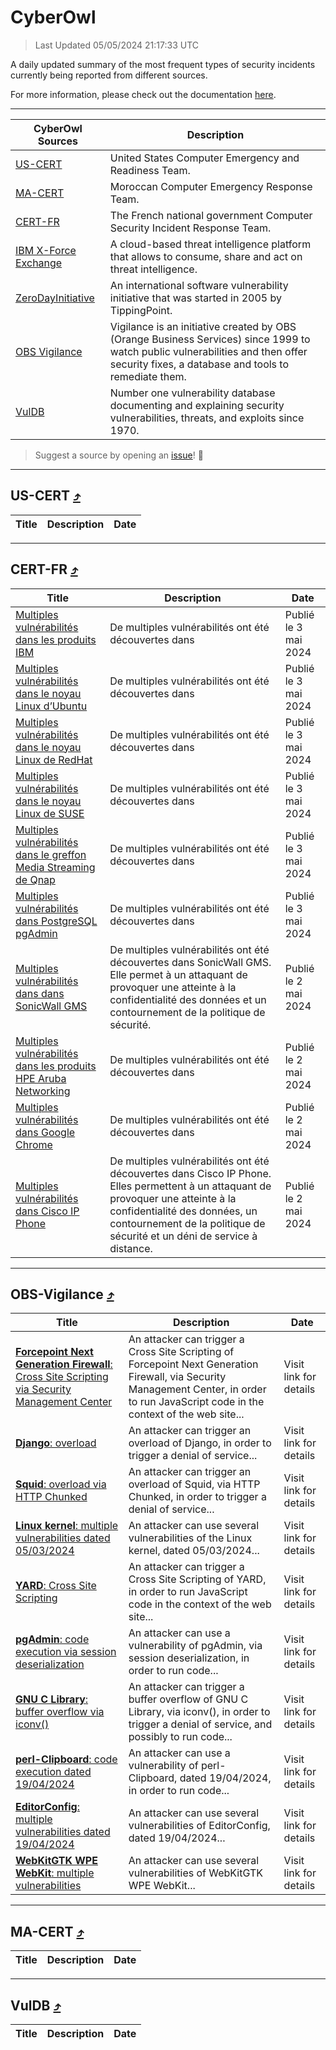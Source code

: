 
 <div id='top'></div>

# CyberOwl

 > Last Updated 05/05/2024 21:17:33 UTC
 
 A daily updated summary of the most frequent types of security incidents currently being reported from different sources.
 
 For more information, please check out the documentation [here](./docs/README.md).
 
 ---
 |CyberOwl Sources|Description|
 |---|---|
 |[US-CERT](#us-cert-arrow_heading_up)|United States Computer Emergency and Readiness Team.|
 |[MA-CERT](#ma-cert-arrow_heading_up)|Moroccan Computer Emergency Response Team.|
 |[CERT-FR](#cert-fr-arrow_heading_up)|The French national government Computer Security Incident Response Team.|
 |[IBM X-Force Exchange](#ibmcloud-arrow_heading_up)|A cloud-based threat intelligence platform that allows to consume, share and act on threat intelligence.|
 |[ZeroDayInitiative](#zerodayinitiative-arrow_heading_up)|An international software vulnerability initiative that was started in 2005 by TippingPoint.|
 |[OBS Vigilance](#obs-vigilance-arrow_heading_up)|Vigilance is an initiative created by OBS (Orange Business Services) since 1999 to watch public vulnerabilities and then offer security fixes, a database and tools to remediate them.|
 |[VulDB](#vuldb-arrow_heading_up)|Number one vulnerability database documenting and explaining security vulnerabilities, threats, and exploits since 1970.|
 
 > Suggest a source by opening an [issue](https://github.com/karimhabush/cyberowl/issues)! :raised_hands:
 ---

## US-CERT [:arrow_heading_up:](#cyberowl)

 |Title|Description|Date|
 |---|---|---|
 
 ---

## CERT-FR [:arrow_heading_up:](#cyberowl)

 |Title|Description|Date|
 |---|---|---|
 |[Multiples vulnérabilités dans les produits IBM](https://www.cert.ssi.gouv.fr/avis/CERTFR-2024-AVI-0366/)|De multiples vulnérabilités ont été découvertes dans |Publié le 3 mai 2024|
 |[Multiples vulnérabilités dans le noyau Linux d’Ubuntu](https://www.cert.ssi.gouv.fr/avis/CERTFR-2024-AVI-0365/)|De multiples vulnérabilités ont été découvertes dans |Publié le 3 mai 2024|
 |[Multiples vulnérabilités dans le noyau Linux de RedHat](https://www.cert.ssi.gouv.fr/avis/CERTFR-2024-AVI-0364/)|De multiples vulnérabilités ont été découvertes dans |Publié le 3 mai 2024|
 |[Multiples vulnérabilités dans le noyau Linux de SUSE](https://www.cert.ssi.gouv.fr/avis/CERTFR-2024-AVI-0363/)|De multiples vulnérabilités ont été découvertes dans |Publié le 3 mai 2024|
 |[Multiples vulnérabilités dans le greffon Media Streaming de Qnap](https://www.cert.ssi.gouv.fr/avis/CERTFR-2024-AVI-0362/)|De multiples vulnérabilités ont été découvertes dans|Publié le 3 mai 2024|
 |[Multiples vulnérabilités dans PostgreSQL pgAdmin](https://www.cert.ssi.gouv.fr/avis/CERTFR-2024-AVI-0361/)|De multiples vulnérabilités ont été découvertes dans |Publié le 3 mai 2024|
 |[Multiples vulnérabilités dans dans SonicWall GMS](https://www.cert.ssi.gouv.fr/avis/CERTFR-2024-AVI-0360/)|De multiples vulnérabilités ont été découvertes dans SonicWall GMS. Elle permet à un attaquant de provoquer une atteinte à la confidentialité des données et un contournement de la politique de sécurité.|Publié le 2 mai 2024|
 |[Multiples vulnérabilités dans les produits HPE Aruba Networking](https://www.cert.ssi.gouv.fr/avis/CERTFR-2024-AVI-0359/)|De multiples vulnérabilités ont été découvertes dans |Publié le 2 mai 2024|
 |[Multiples vulnérabilités dans Google Chrome](https://www.cert.ssi.gouv.fr/avis/CERTFR-2024-AVI-0358/)|De multiples vulnérabilités ont été découvertes dans |Publié le 2 mai 2024|
 |[Multiples vulnérabilités dans Cisco IP Phone](https://www.cert.ssi.gouv.fr/avis/CERTFR-2024-AVI-0357/)|De multiples vulnérabilités ont été découvertes dans Cisco IP Phone. Elles permettent à un attaquant de provoquer une atteinte à la confidentialité des données, un contournement de la politique de sécurité et un déni de service à distance.|Publié le 2 mai 2024|
 
 ---

## OBS-Vigilance [:arrow_heading_up:](#cyberowl)

 |Title|Description|Date|
 |---|---|---|
 |[<a href="https://vigilance.fr/vulnerability/Forcepoint-Next-Generation-Firewall-Cross-Site-Scripting-via-Security-Management-Center-43702" class="noirorange"><b>Forcepoint Next Generation Firewall</b>: Cross Site Scripting via Security Management Center</a>](https://vigilance.fr/vulnerability/Forcepoint-Next-Generation-Firewall-Cross-Site-Scripting-via-Security-Management-Center-43702)|An attacker can trigger a Cross Site Scripting of Forcepoint Next Generation Firewall, via Security Management Center, in order to run JavaScript code in the context of the web site...|Visit link for details|
 |[<a href="https://vigilance.fr/vulnerability/Django-overload-43701" class="noirorange"><b>Django</b>: overload</a>](https://vigilance.fr/vulnerability/Django-overload-43701)|An attacker can trigger an overload of Django, in order to trigger a denial of service...|Visit link for details|
 |[<a href="https://vigilance.fr/vulnerability/Squid-overload-via-HTTP-Chunked-43700" class="noirorange"><b>Squid</b>: overload via HTTP Chunked</a>](https://vigilance.fr/vulnerability/Squid-overload-via-HTTP-Chunked-43700)|An attacker can trigger an overload of Squid, via HTTP Chunked, in order to trigger a denial of service...|Visit link for details|
 |[<a href="https://vigilance.fr/vulnerability/Linux-kernel-multiple-vulnerabilities-dated-05-03-2024-43699" class="noirorange"><b>Linux kernel</b>: multiple vulnerabilities dated 05/03/2024</a>](https://vigilance.fr/vulnerability/Linux-kernel-multiple-vulnerabilities-dated-05-03-2024-43699)|An attacker can use several vulnerabilities of the Linux kernel, dated 05/03/2024...|Visit link for details|
 |[<a href="https://vigilance.fr/vulnerability/YARD-Cross-Site-Scripting-43698" class="noirorange"><b>YARD</b>: Cross Site Scripting</a>](https://vigilance.fr/vulnerability/YARD-Cross-Site-Scripting-43698)|An attacker can trigger a Cross Site Scripting of YARD, in order to run JavaScript code in the context of the web site...|Visit link for details|
 |[<a href="https://vigilance.fr/vulnerability/pgAdmin-code-execution-via-session-deserialization-44107" class="noirorange"><b>pgAdmin</b>: code execution via session deserialization</a>](https://vigilance.fr/vulnerability/pgAdmin-code-execution-via-session-deserialization-44107)|An attacker can use a vulnerability of pgAdmin, via session deserialization, in order to run code...|Visit link for details|
 |[<a href="https://vigilance.fr/vulnerability/GNU-C-Library-buffer-overflow-via-iconv-44106" class="noirorange"><b>GNU C Library</b>: buffer overflow via iconv()</a>](https://vigilance.fr/vulnerability/GNU-C-Library-buffer-overflow-via-iconv-44106)|An attacker can trigger a buffer overflow of GNU C Library, via iconv(), in order to trigger a denial of service, and possibly to run code...|Visit link for details|
 |[<a href="https://vigilance.fr/vulnerability/perl-Clipboard-code-execution-dated-19-04-2024-44104" class="noirorange"><b>perl-Clipboard</b>: code execution dated 19/04/2024</a>](https://vigilance.fr/vulnerability/perl-Clipboard-code-execution-dated-19-04-2024-44104)|An attacker can use a vulnerability of perl-Clipboard, dated 19/04/2024, in order to run code...|Visit link for details|
 |[<a href="https://vigilance.fr/vulnerability/EditorConfig-multiple-vulnerabilities-dated-19-04-2024-44103" class="noirorange"><b>EditorConfig</b>: multiple vulnerabilities dated 19/04/2024</a>](https://vigilance.fr/vulnerability/EditorConfig-multiple-vulnerabilities-dated-19-04-2024-44103)|An attacker can use several vulnerabilities of EditorConfig, dated 19/04/2024...|Visit link for details|
 |[<a href="https://vigilance.fr/vulnerability/WebKitGTK-WPE-WebKit-multiple-vulnerabilities-41934" class="noirorange"><b>WebKitGTK  WPE WebKit</b>: multiple vulnerabilities</a>](https://vigilance.fr/vulnerability/WebKitGTK-WPE-WebKit-multiple-vulnerabilities-41934)|An attacker can use several vulnerabilities of WebKitGTK  WPE WebKit...|Visit link for details|
 
 ---

## MA-CERT [:arrow_heading_up:](#cyberowl)

 |Title|Description|Date|
 |---|---|---|
 
 ---

## VulDB [:arrow_heading_up:](#cyberowl)

 |Title|Description|Date|
 |---|---|---|
 